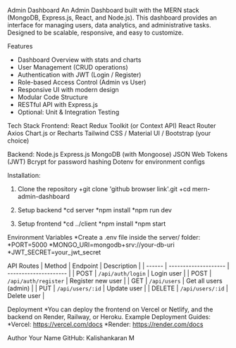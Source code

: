 Admin Dashboard
An Admin Dashboard built with the MERN stack (MongoDB, Express.js, React, and Node.js). 
This dashboard provides an interface for managing users, data analytics, and administrative tasks. 
Designed to be scalable, responsive, and easy to customize.

Features

* Dashboard Overview with stats and charts
* User Management (CRUD operations)
* Authentication with JWT (Login / Register)
* Role-based Access Control (Admin vs User)
* Responsive UI with modern design
* Modular Code Structure
* RESTful API with Express.js
* Optional: Unit & Integration Testing

Tech Stack
Frontend:
React
Redux Toolkit (or Context API)
React Router
Axios
Chart.js or Recharts
Tailwind CSS / Material UI / Bootstrap (your choice)

Backend:
Node.js
Express.js
MongoDB (with Mongoose)
JSON Web Tokens (JWT)
Bcrypt for password hashing
Dotenv for environment configs

Installation:
1. Clone the repository
+git clone 'github browser link'.git
+cd mern-admin-dashboard

2. Setup backend
*cd server
*npm install
*npm run dev

3. Setup frontend
*cd ../client
*npm install
*npm start

Environment Variables
*Create a .env file inside the server/ folder:
*PORT=5000
*MONGO_URI=mongodb+srv://your-db-uri
*JWT_SECRET=your_jwt_secret

API Routes
| Method | Endpoint             | Description           |
| ------ | -------------------- | --------------------- |
| POST   | `/api/auth/login`    | Login user            |
| POST   | `/api/auth/register` | Register new user     |
| GET    | `/api/users`         | Get all users (admin) |
| PUT    | `/api/users/:id`     | Update user           |
| DELETE | `/api/users/:id`     | Delete user           |

Deployment
*You can deploy the frontend on Vercel or Netlify, and the backend on Render, Railway, or Heroku.
Example Deployment Guides:
*Vercel: https://vercel.com/docs
*Render: https://render.com/docs

Author
Your Name
GitHub: Kalishankaran M

